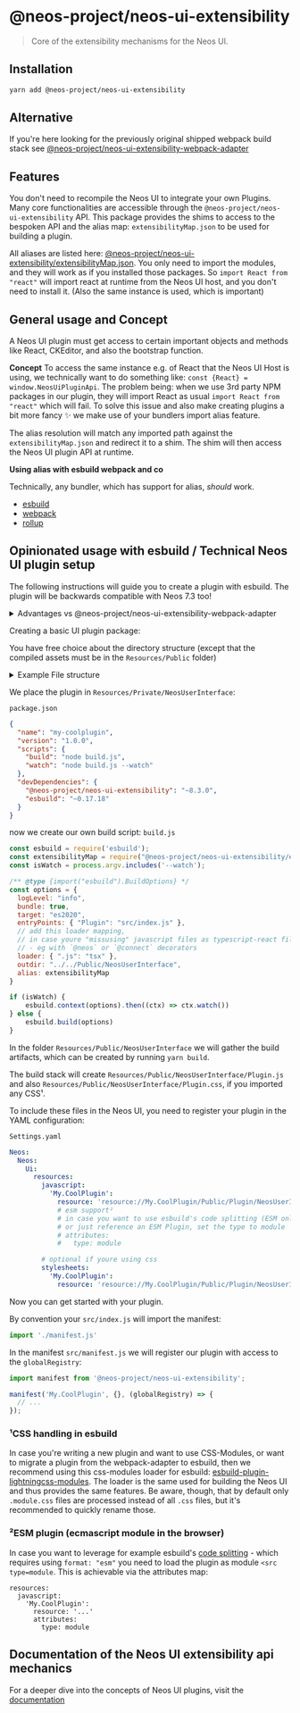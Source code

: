 # @neos-project/neos-ui-extensibility

> Core of the extensibility mechanisms for the Neos UI.

## Installation
```bash
yarn add @neos-project/neos-ui-extensibility
```

## Alternative
If you're here looking for the previously original shipped webpack build stack see [@neos-project/neos-ui-extensibility-webpack-adapter](https://github.com/neos/neos-ui/tree/8.3/packages/neos-ui-extensibility-webpack-adapter)

## Features

You don't need to recompile the Neos UI to integrate your own Plugins. Many core functionalities are accessible through the `@neos-project/neos-ui-extensibility` API.
This package provides the shims to access to the bespoken API and the alias map: `extensibilityMap.json` to be used for building a plugin.

All aliases are listed here: [@neos-project/neos-ui-extensibility/extensibilityMap.json](https://github.com/neos/neos-ui/blob/8.3/packages/neos-ui-extensibility/extensibilityMap.json).
You only need to import the modules, and they will work as if you installed those packages.
So `import React from "react"` will import react at runtime from the Neos UI host, and you don't need to install it. (Also the same instance is used, which is important)


## General usage and Concept

A Neos UI plugin must get access to certain important objects and methods like React, CKEditor, and also the bootstrap function.

**Concept**
To access the same instance e.g. of React that the Neos UI Host is using, we technically want to do something like: `const {React} = window.NeosUiPluginApi`. The problem being: when we use 3rd party NPM packages in our plugin, they will import React as usual `import React from "react"` which will fail.
To solve this issue and also make creating plugins a bit more fancy ✨ we make use of your bundlers import alias feature.

The alias resolution will match any imported path against the `extensibilityMap.json` and redirect it to a shim. The shim will then access the Neos UI plugin API at runtime.

**Using alias with esbuild webpack and co**

Technically, any bundler, which has support for alias, _should_ work.

- [esbuild](https://esbuild.github.io/api/#alias)
- [webpack](https://webpack.js.org/configuration/resolve/#resolvealias)
- [rollup](https://www.npmjs.com/package/@rollup/plugin-alias)

## Opinionated usage with esbuild / Technical Neos UI plugin setup 

The following instructions will guide you to create a plugin with esbuild.
The plugin will be backwards compatible with Neos 7.3 too!

<details>
<summary>Advantages vs @neos-project/neos-ui-extensibility-webpack-adapter</summary>

```diff
+ Use esbuild
- Code splitting is more advanced in Webpack than currently in esbuild
+ No need for Babel
+ Use latest JavaScript syntax
+ Fully controll the build process
+ Speeeeed 🔥
+ Way less dev dependencies -> faster installation
```

</details>

Creating a basic UI plugin package:

You have free choice about the directory structure (except that the compiled assets must be in the `Resources/Public` folder) 

<details>
<summary>Example File structure</summary>

```
- My.CoolPlugin
	- Configuration
		- Settings.yaml
	- Resources
		- Private
			- NeosUserInterface
				- src
					- index.js
					- manifest.js
				- package.json

		# created on build ...
		- Public 
			- NeosUserInterface
				- Plugin.js
				- Plugin.js.map
```

</details>

We place the plugin in `Resources/Private/NeosUserInterface`:

`package.json`
```json
{
  "name": "my-coolplugin",
  "version": "1.0.0",
  "scripts": {
    "build": "node build.js",
    "watch": "node build.js --watch"
  },
  "devDependencies": {
    "@neos-project/neos-ui-extensibility": "~8.3.0",
    "esbuild": "~0.17.18"
  }
}
```

now we create our own build script:
`build.js`
```js
const esbuild = require('esbuild');
const extensibilityMap = require("@neos-project/neos-ui-extensibility/extensibilityMap.json");
const isWatch = process.argv.includes('--watch');

/** @type {import("esbuild").BuildOptions} */
const options = {
  logLevel: "info",
  bundle: true,
  target: "es2020",
  entryPoints: { "Plugin": "src/index.js" },
  // add this loader mapping,
  // in case youre "missusing" javascript files as typescript-react files
  // - eg with `@neos` or `@connect` decorators
  loader: { ".js": "tsx" },
  outdir: "../../Public/NeosUserInterface",
  alias: extensibilityMap
}

if (isWatch) {
    esbuild.context(options).then((ctx) => ctx.watch())
} else {
    esbuild.build(options)
}
```

In the folder `Resources/Public/NeosUserInterface` we will gather the build artifacts, which can be created by running `yarn build`.

The build stack will create `Resources/Public/NeosUserInterface/Plugin.js` and also `Resources/Public/NeosUserInterface/Plugin.css`, if you imported any CSS¹.

To include these files in the Neos UI, you need to register your plugin in the YAML configuration:

`Settings.yaml`
```yaml
Neos:
  Neos:
    Ui:
      resources:
        javascript:
          'My.CoolPlugin':
            resource: 'resource://My.CoolPlugin/Public/Plugin/NeosUserInterface/Plugin.js'
            # esm support²
            # in case you want to use esbuild's code splitting (ESM only)
            # or just reference an ESM Plugin, set the type to module
            # attributes:
            #   type: module

        # optional if youre using css
        stylesheets:
          'My.CoolPlugin':
            resource: 'resource://My.CoolPlugin/Public/Plugin/NeosUserInterface/Plugin.css'
```

Now you can get started with your plugin.

By convention your `src/index.js` will import the manifest:
```js
import './manifest.js'
```

In the manifest `src/manifest.js` we will register our plugin with access to the `globalRegistry`:
```js
import manifest from '@neos-project/neos-ui-extensibility';

manifest('My.CoolPlugin', {}, (globalRegistry) => {
  // ...
});
```

### ¹CSS handling in esbuild

In case you're writing a new plugin and want to use CSS-Modules, or want to migrate a plugin from the webpack-adapter to esbuild, then we recommend using this css-modules loader for esbuild:
[esbuild-plugin-lightningcss-modules](https://github.com/mhsdesign/esbuild-plugin-lightningcss-modules). The loader is the same used for building the Neos UI and thus provides the same features. Be aware, though, that by default only `.module.css` files are processed instead of all `.css` files, but it's recommended to quickly rename those.

### ²ESM plugin (ecmascript module in the browser)

In case you want to leverage for example esbuild's [code splitting](https://esbuild.github.io/api/#splitting) - which requires using `format: "esm"` you need to load the plugin as module `<src type=module`.
This is achievable via the attributes map:

```
resources:
  javascript:
    'My.CoolPlugin':
      resource: '...'
      attributes:
        type: module
```

## Documentation of the Neos UI extensibility api mechanics

For a deeper dive into the concepts of Neos UI plugins, visit the [documentation](https://docs.neos.io/guide/manual/extending-the-user-interface/react-extensibility-api)
